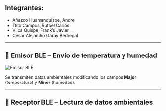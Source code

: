 ## Integrantes:
- Añazco Huamanquispe, Andre  
- Ttito Campos, Rutbel Carlos  
- Vilca Quispe, Frank’s Javier  
- César Alejandro Garay Bedregal  

---

## 📱 Emisor BLE – Envío de temperatura y humedad

![Emisor BLE](https://github.com/user-attachments/assets/91aff0a3-8edd-4e33-a5ed-f3b0dfcfafd6)

Se transmiten datos ambientales modificando los campos **Major** (temperatura) y **Minor** (humedad).

---

## 📡 Receptor BLE – Lectura de datos ambientales

